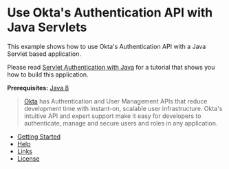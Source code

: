 # Use Okta's Authentication API with Java Servlets





This example shows how to use Okta's Authentication API with a Java Servlet based application.

Please read [Servlet Authentication with Java](https://developer.okta.com/blog/2019/07/22/servlet-authentication) for a tutorial that shows you how to build this application.

**Prerequisites:** [Java 8](http://www.oracle.com/technetwork/java/javase/downloads/jdk8-downloads-2133151.html)

> [Okta](https://developer.okta.com/) has Authentication and User Management APIs that reduce development time with instant-on, scalable user infrastructure. Okta's intuitive API and expert support make it easy for developers to authenticate, manage and secure users and roles in any application.

* [Getting Started](#getting-started)
* [Help](#help)
* [Links](#links)
* [License](#license)
